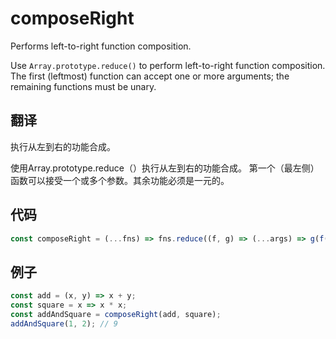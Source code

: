 # composeRight

Performs left-to-right function composition.

Use `Array.prototype.reduce()` to perform left-to-right function composition.
The first (leftmost) function can accept one or more arguments; the remaining functions must be unary.

## 翻译

执行从左到右的功能合成。

使用Array.prototype.reduce（）执行从左到右的功能合成。
第一个（最左侧）函数可以接受一个或多个参数。其余功能必须是一元的。

## 代码

```js
const composeRight = (...fns) => fns.reduce((f, g) => (...args) => g(f(...args)));
```

## 例子

```js
const add = (x, y) => x + y;
const square = x => x * x;
const addAndSquare = composeRight(add, square);
addAndSquare(1, 2); // 9
```

